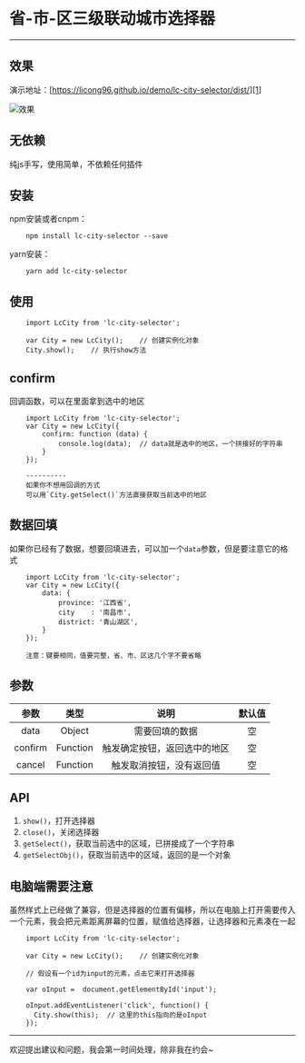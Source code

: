 ﻿# 省-市-区三级联动城市选择器
----------
## 效果 ##
演示地址：[https://licong96.github.io/demo/lc-city-selector/dist/][1]

![效果][2]
## 无依赖 ##
纯js手写，使用简单，不依赖任何插件
## 安装 ##
npm安装或者cnpm：

        npm install lc-city-selector --save
yarn安装：

        yarn add lc-city-selector
        
## 使用 ##
        
        import LcCity from 'lc-city-selector';
    
        var City = new LcCity();    // 创建实例化对象
        City.show();    // 执行show方法
## confirm ##
回调函数，可以在里面拿到选中的地区

        import LcCity from 'lc-city-selector';
        var City = new LcCity({
            confirm: function (data) {
                console.log(data);  // data就是选中的地区，一个拼接好的字符串
            }
        });
        
        ----------
        如果你不想用回调的方式
        可以用`City.getSelect()`方法直接获取当前选中的地区

## 数据回填 ##
如果你已经有了数据，想要回填进去，可以加一个`data`参数，但是要注意它的格式
 
        import LcCity from 'lc-city-selector';
        var City = new LcCity({
            data: {
                province: '江西省',
                city    : '南昌市',
                district: '青山湖区',
            }
        });
        
        注意：键要相同，值要完整，省、市、区这几个字不要省略
## 参数 ##
| 参数          |     类型  |   说明                        |  默认值 |
| :--------:    | :-----:   | :----:                        | :----:  |
| data          | Object    | 需要回填的数据                |   空    |
| confirm       | Function  | 触发确定按钮，返回选中的地区  |   空    |
| cancel        | Function  | 触发取消按钮，没有返回值      |   空    |

## API ##

 1. `show()`，打开选择器
 2. `close()`，关闭选择器
 3. `getSelect()`，获取当前选中的区域，已拼接成了一个字符串
 4. `getSelectObj()`，获取当前选中的区域，返回的是一个对象

## 电脑端需要注意 ##
虽然样式上已经做了兼容，但是选择器的位置有偏移，所以在电脑上打开需要传入一个元素，我会把元素距离屏幕的位置，赋值给选择器，让选择器和元素凑在一起

        import LcCity from 'lc-city-selector';
    
        var City = new LcCity();    // 创建实例化对象
        
        // 假设有一个id为input的元素，点击它来打开选择器
        
        var oInput =  document.getElementById('input');
        
        oInput.addEventListener('click', function() {
          City.show(this);  // 这里的this指向的是oInput
        });
        


----------


欢迎提出建议和问题，我会第一时间处理，除非我在约会~
    


  [1]: https://licong96.github.io/demo/lc-city-selector/dist/
  [2]: https://licong96.github.io/image/gif/lc-city-selector.gif
